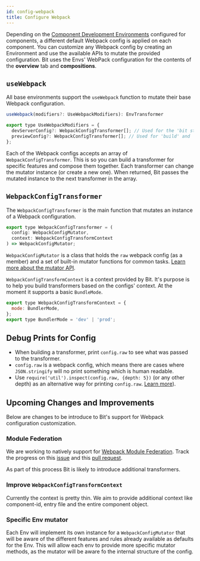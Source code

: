 ```yaml
---
id: config-webpack
title: Configure Webpack
---
```


Depending on the [Component Development Environments](https://harmony-docs.bit.dev/building-with-bit/environments) configured for components, a different default Webpack config is applied on each component. You can customize any Webpack config by creating an Environment and use the available APIs to mutate the provided configuration. Bit uses the Envs' WebPack configuration for the contents of the **overview** tab and **compositions**.

## `useWebpack`

All base environments support the `useWebpack` function to mutate their base Webpack configuration.

```js
useWebpack(modifiers?: UseWebpackModifiers): EnvTransformer

export type UseWebpackModifiers = {
  devServerConfig?: WebpackConfigTransformer[]; // Used for the 'bit start' command.
  previewConfig?: WebpackConfigTransformer[]; // Used for 'build' and 'tag' commands.
};
```

Each of the Webpack configs accepts an array of `WebpackConfigTransformer`. This is so you can build a transformer for specific features and compose them together. Each transformer can change the mutator instance (or create a new one). When returned, Bit passes the mutated instance to the next transformer in the array.

## `WebpackConfigTransformer`

The `WebpackConfigTransformer` is the main function that mutates an instance of a Webpack configuration.

```js
export type WebpackConfigTransformer = (
  config: WebpackConfigMutator,
  context: WebpackConfigTransformContext
) => WebpackConfigMutator;
```

`WebpackConfigMutator` is a class that holds the `raw` webpack config (as a member) and a set of built-in mutator functions for common tasks. [Learn more about the mutator API](https://bit.dev/teambit/webpack/modules/config-mutator).

`WebpackConfigTransformContext` is a context provided by Bit. It's purpose is to help you build transformers based on the configs' context. At the moment it supports a basic `BundleMode`.

```js
export type WebpackConfigTransformContext = {
  mode: BundlerMode,
};
export type BundlerMode = 'dev' | 'prod';
```

## Debug Prints for Config

- When building a transformer, print `config.raw` to see what was passed to the transformer.
- `config.raw` is a webpack config, which means there are cases where `JSON.stringify` will no print something which is human readable.
- Use `require('util').inspect(config.raw, {depth: 5})` (or any other depth) as an alternative way for printing `config.raw`. [Learn more](https://nodejs.org/api/util.html#util_util_inspect_object_options)).

## Upcoming Changes and Improvements

Below are changes to be introduce to Bit's support for Webpack configuration customization.

### Module Federation

We are working to natively support for [Webpack Module Federation](https://webpack.js.org/concepts/module-federation/). Track the progress on this [issue](https://github.com/teambit/bit/issues/4338) and this [pull request](https://github.com/teambit/bit/pull/4334).

As part of this process Bit is likely to introduce additional transformers.

### Improve `WebpackConfigTransformContext`

Currently the context is pretty thin. We aim to provide additional context like component-id, entry file and the entire component object.

### Specific Env mutator

Each Env will implement its own instance for a `WebpackConfigMutator` that will be aware of the different features and rules already available as defaults for the Env. This will allow each env to provide more specific mutator methods, as the mutator will be aware fo the internal structure of the config.
